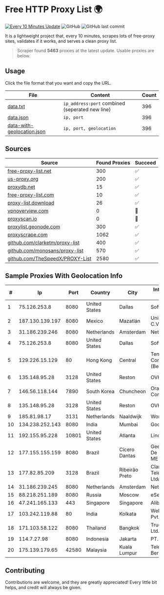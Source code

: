 
# Free HTTP Proxy List 🌍

[![Every 10 Minutes Update](https://github.com/mertguvencli/http-proxy-list/actions/workflows/main.yml/badge.svg?branch=main)](https://github.com/mertguvencli/http-proxy-list/actions/workflows/main.yml)
![GitHub](https://img.shields.io/github/license/mertguvencli/http-proxy-list)
![GitHub last commit](https://img.shields.io/github/last-commit/mertguvencli/http-proxy-list)

It is a lightweight project that, every 10 minutes, scrapes lots of free-proxy sites, validates if it works, and serves a clean proxy list.


> Scraper found **5463** proxies at the latest update. Usable proxies are below.

## Usage

Click the file format that you want and copy the URL.


|File|Content|Count|
|----|-------|-----|
|[data.txt](https://raw.githubusercontent.com/mertguvencli/http-proxy-list/main/proxy-list/data.txt)|`ip_address:port` combined (seperated new line)|396|
|[data.json](https://raw.githubusercontent.com/mertguvencli/http-proxy-list/main/proxy-list/data.json)|`ip, port`|396|
|[data-with-geolocation.json](https://raw.githubusercontent.com/mertguvencli/http-proxy-list/main/proxy-list/data-with-geolocation.json)|`ip, port, geolocation`|396|

## Sources

|Source|Found Proxies|Succeed|
|------|-------------|-------|
|[free-proxy-list.net](https://free-proxy-list.net)|300|✅|
|[us-proxy.org](https://www.us-proxy.org)|200|✅|
|[proxydb.net](http://proxydb.net)|15|✅|
|[free-proxy-list.com](https://free-proxy-list.com/?page=&port=&type%5B%5D=http&type%5B%5D=https&up_time=0&search=Search)|10|✅|
|[proxy-list.download](https://www.proxy-list.download/HTTP)|26|✅|
|[vpnoverview.com](https://vpnoverview.com/privacy/anonymous-browsing/free-proxy-servers)|0|🚫|
|[proxyscan.io](https://www.proxyscan.io)|0|🚫|
|[proxylist.geonode.com](https://proxylist.geonode.com/api/proxy-list?limit=300&page=1&sort_by=lastChecked&sort_type=desc&protocols=http,https)|300|✅|
|[proxyscrape.com](https://api.proxyscrape.com/v2/?request=displayproxies&protocol=http&timeout=10000&country=all&ssl=all&anonymity=all)|1062|✅|
|[github.com/clarketm/proxy-list](https://raw.githubusercontent.com/clarketm/proxy-list/master/proxy-list-raw.txt)|400|✅|
|[github.com/monosans/proxy-list](https://raw.githubusercontent.com/monosans/proxy-list/main/proxies/http.txt)|570|✅|
|[github.com/TheSpeedX/PROXY-List](https://raw.githubusercontent.com/TheSpeedX/PROXY-List/master/http.txt)|2580|✅|


## Sample Proxies With Geolocation Info

|#|Ip|Port|Country|City|Internet Service Provider|
|-|--|----|-------|----|-------------------------|
|1|75.126.253.8|8080|United States|Dallas|SoftLayer|
|2|187.130.139.197|8080|Mexico|Mazatlán|Uninet S.A. de C.V.|
|3|31.186.239.246|8080|Netherlands|Amsterdam|NetSkope Inc|
|4|75.126.253.8|8080|United States|Dallas|SoftLayer|
|5|129.226.15.129|80|Hong Kong|Central|Tencent Cloud Computing (Beijing) Co|
|6|135.148.95.28|3128|United States|Reston|OVH SAS|
|7|146.56.118.144|7890|South Korea|Chuncheon|Oracle Corporation|
|8|135.148.95.28|3128|United States|Reston|OVH SAS|
|9|185.81.98.17|3131|Netherlands|Naaldwijk|WorldStream B.V.|
|10|134.238.252.143|8080|India|Mumbai|Google LLC|
|11|192.155.95.228|10801|United States|Atlanta|Linode, LLC|
|12|177.155.155.159|8080|Brazil|Cicero Dantas|Geeknet Provedor De Internet Ltda ME|
|13|177.82.85.209|3128|Brazil|Ribeirão Preto|Claro NXT Telecomunicacoes Ltda|
|14|31.186.239.245|8080|Netherlands|Amsterdam|NetSkope Inc|
|15|88.218.251.189|8080|Russia|Moscow|eServer s.r.o.|
|16|47.241.165.133|443|Singapore|Singapore|Alibaba.com LLC|
|17|103.242.119.88|80|India|Kolkata|Web Werks India Pvt. Ltd.|
|18|171.103.58.122|8080|Thailand|Bangkok|True Internet Co., Ltd.|
|19|114.7.27.98|8080|Indonesia|Jakarta|PT. INDOSAT Tbk|
|20|175.139.179.65|42580|Malaysia|Kuala Lumpur|Telekom Malaysia Berhad|



## Contributing

Contributions are welcome, and they are greatly appreciated! Every
little bit helps, and credit will always be given.

